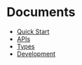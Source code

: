 # Documents

* [Quick Start](./quick-start.md)
* [APIs](./api.md)
* [Types](./type.md)
* [Development](./development.md)
